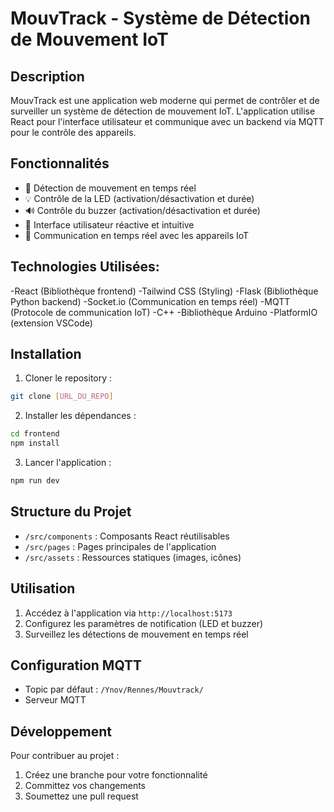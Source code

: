 # MouvTrack - Système de Détection de Mouvement IoT

## Description
MouvTrack est une application web moderne qui permet de contrôler et de surveiller un système de détection de mouvement IoT. L'application utilise React pour l'interface utilisateur et communique avec un backend via MQTT pour le contrôle des appareils.

## Fonctionnalités
- 🚨 Détection de mouvement en temps réel
- 💡 Contrôle de la LED (activation/désactivation et durée)
- 🔊 Contrôle du buzzer (activation/désactivation et durée)
- 📱 Interface utilisateur réactive et intuitive
- 🔄 Communication en temps réel avec les appareils IoT

## Technologies Utilisées:
 -React (Bibliothèque frontend)
 -Tailwind CSS (Styling)
 -Flask (Bibliothèque Python backend)
 -Socket.io (Communication en temps réel)
 -MQTT (Protocole de communication IoT)
 -C++
 -Bibliothèque Arduino
 -PlatformIO (extension VSCode)


## Installation

1. Cloner le repository :
```bash
git clone [URL_DU_REPO]
```

2. Installer les dépendances :
```bash
cd frontend
npm install
```

3. Lancer l'application :
```bash
npm run dev
```

## Structure du Projet
- `/src/components` : Composants React réutilisables
- `/src/pages` : Pages principales de l'application
- `/src/assets` : Ressources statiques (images, icônes)

## Utilisation
1. Accédez à l'application via `http://localhost:5173`
2. Configurez les paramètres de notification (LED et buzzer)
3. Surveillez les détections de mouvement en temps réel

## Configuration MQTT
- Topic par défaut : `/Ynov/Rennes/Mouvtrack/`
- Serveur MQTT 

## Développement
Pour contribuer au projet :
1. Créez une branche pour votre fonctionnalité
2. Committez vos changements
3. Soumettez une pull request

